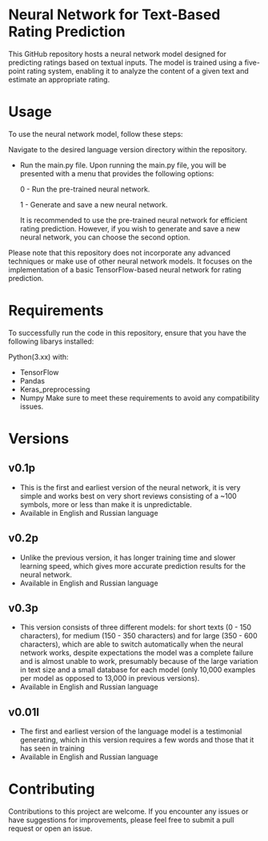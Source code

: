 # Neural Network for Text-Based Rating Prediction
This GitHub repository hosts a neural network model designed for predicting ratings based on textual inputs. The model is trained using a five-point rating system, enabling it to analyze the content of a given text and estimate an appropriate rating.

# Usage
To use the neural network model, follow these steps:

Navigate to the desired language version directory within the repository.
- Run the main.py file.
  Upon running the main.py file, you will be presented with a menu that provides the following options:

  0 - Run the pre-trained neural network.
  
  1 - Generate and save a new neural network.
  
  It is recommended to use the pre-trained neural network for efficient rating prediction. However, if you wish to generate and save a new neural network, you can choose the second option.

Please note that this repository does not incorporate any advanced techniques or make use of other neural network models. It focuses on the implementation of a basic TensorFlow-based neural network for rating prediction.

# Requirements
To successfully run the code in this repository, ensure that you have the following libarys installed:

Python(3.xx) with:
- TensorFlow
- Pandas
- Keras_preprocessing
- Numpy
Make sure to meet these requirements to avoid any compatibility issues.

# Versions

## v0.1p

  - This is the first and earliest version of the neural network, it is very simple and works best on very short reviews consisting of a ~100 symbols, more or less than make it is unpredictable. 
  - Available in English and Russian language

## v0.2p

  - Unlike the previous version, it has longer training time and slower learning speed, which gives more accurate prediction results for the neural network.
  - Available in English and Russian language

## v0.3p

  - This version consists of three different models: for short texts (0 - 150 characters), for medium (150 - 350 characters) and for large (350 - 600 characters), which are able to switch automatically when the neural network works, despite expectations the model was a complete failure and is almost unable to work, presumably because of the large variation in text size and a small database for each model (only 10,000 examples per model as opposed to 13,000 in previous versions).
  - Available in English and Russian language

## v0.01l
  - The first and earliest version of the language model is a testimonial generating, which in this version requires a few words and those that it has seen in training
  - Available in English and Russian language

# Contributing
Contributions to this project are welcome. If you encounter any issues or have suggestions for improvements, please feel free to submit a pull request or open an issue.
